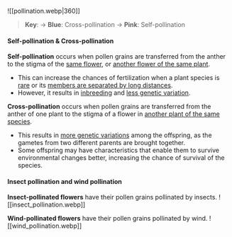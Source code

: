 ![[pollination.webp|360]]

> **Key**:
> → **Blue**: Cross-pollination
> → **Pink**: Self-pollination

#### Self-pollination & Cross-pollination
**Self-pollination** occurs when pollen grains are transferred from the anther to the stigma of the <u>same flower</u>, or <u>another flower of the same plant</u>.
 - This can increase the chances of fertilization when a plant species is <u>rare</u> or its <u>members are separated by long distances</u>.
 - However, it results in <u>inbreeding</u> and <u>less genetic variation</u>.

**Cross-pollination** occurs when pollen grains are transferred from the anther of one plant to the stigma of a flower in <u>another plant of the same species</u>.
- This results in <u>more genetic variations</u> among the offspring, as the gametes from two different parents are brought together.
- Some offspring may have characteristics that enable them to survive environmental changes better, increasing the chance of survival of the species.

#### Insect pollination and wind pollination
**Insect-pollinated flowers** have their pollen grains pollinated by insects.
![[insect_pollination.webp]]

**Wind-pollinated flowers** have their pollen grains pollinated by wind.
![[wind_pollination.webp]]

